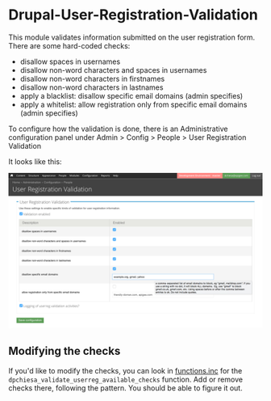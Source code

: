 # Drupal-User-Registration-Validation

This module validates information submitted on the user registration form.
There are some hard-coded checks:

- disallow spaces in usernames
- disallow non-word characters and spaces in usernames
- disallow non-word characters in firstnames
- disallow non-word characters in lastnames
- apply a blacklist: disallow specific email domains (admin specifies)
- apply a whitelist: allow registration only from specific email domains (admin specifies)


To configure how the validation is done, there is an Administrative configuration panel under
  Admin > Config > People > User Registration Validation

It looks like this:

![admin config panel](images/User_Registration_Validation-Snap1.png "Admin Panel Snap 1")

## Modifying the checks

If you'd like to modify the checks, you can look in [functions.inc](functions.inc) for the `dpchiesa_validate_userreg_available_checks` function.  Add or remove checks there, following the pattern.  You should be able to figure it out.




